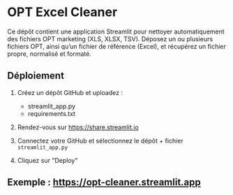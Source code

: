 # OPT Excel Cleaner

Ce dépôt contient une application Streamlit pour nettoyer automatiquement des fichiers OPT marketing (XLS, XLSX, TSV).
Déposez un ou plusieurs fichiers OPT, ainsi qu’un fichier de référence (Excel), et récupérez un fichier propre, normalisé et formaté.

## Déploiement

1. Créez un dépôt GitHub et uploadez :
   - streamlit_app.py
   - requirements.txt

2. Rendez-vous sur https://share.streamlit.io
3. Connectez votre GitHub et sélectionnez le dépôt + fichier `streamlit_app.py`
4. Cliquez sur "Deploy"

## Exemple : https://opt-cleaner.streamlit.app
